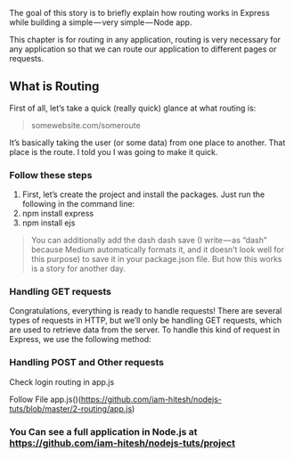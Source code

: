 The goal of this story is to briefly explain how routing works in Express while building a simple — very simple — Node app.

This chapter is for routing in any application, routing is very necessary for any application so that we can route our application to different pages or requests.

## What is Routing

First of all, let’s take a quick (really quick) glance at what routing is:

> somewebsite.com/someroute

It’s basically taking the user (or some data) from one place to another. That place is the route. I told you I was going to make it quick.

### Follow these steps

1. First, let’s create the project and install the packages. Just run the following in the command line:
2. npm install express
3. npm install ejs

> You can additionally add the dash dash save (I write — as “dash” because Medium automatically formats it, and it doesn’t look well for this purpose) to save it in your package.json file. But how this works is a story for another day.


### Handling GET requests

Congratulations, everything is ready to handle requests! There are several types of requests in HTTP, but we’ll only be handling GET requests, which are used to retrieve data from the server. To handle this kind of request in Express, we use the following method:

### Handling POST and Other requests

Check login routing in app.js

Follow File app.js()(https://github.com/iam-hitesh/nodejs-tuts/blob/master/2-routing/app.js)


### You Can see a full application in Node.js at https://github.com/iam-hitesh/nodejs-tuts/project

